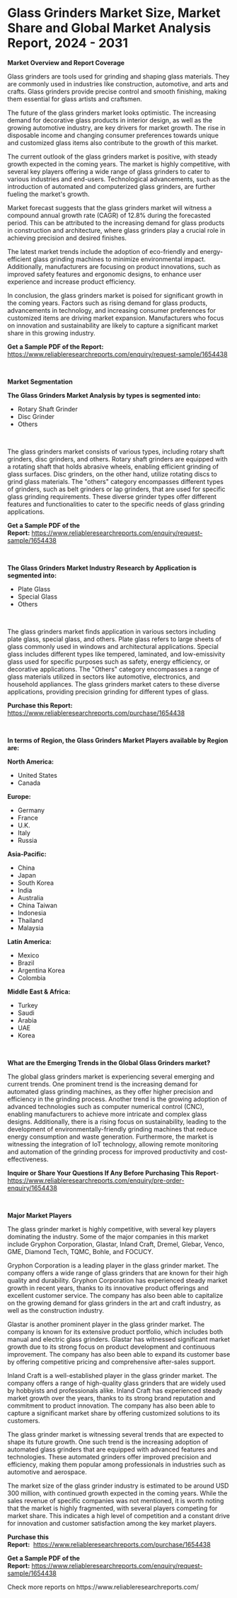 <p><h1>Glass Grinders Market Size, Market Share and Global Market Analysis Report, 2024 - 2031</h1></p><p><strong>Market Overview and Report Coverage</strong></p>
<p><p>Glass grinders are tools used for grinding and shaping glass materials. They are commonly used in industries like construction, automotive, and arts and crafts. Glass grinders provide precise control and smooth finishing, making them essential for glass artists and craftsmen.</p><p>The future of the glass grinders market looks optimistic. The increasing demand for decorative glass products in interior design, as well as the growing automotive industry, are key drivers for market growth. The rise in disposable income and changing consumer preferences towards unique and customized glass items also contribute to the growth of this market.</p><p>The current outlook of the glass grinders market is positive, with steady growth expected in the coming years. The market is highly competitive, with several key players offering a wide range of glass grinders to cater to various industries and end-users. Technological advancements, such as the introduction of automated and computerized glass grinders, are further fueling the market's growth.</p><p>Market forecast suggests that the glass grinders market will witness a compound annual growth rate (CAGR) of 12.8% during the forecasted period. This can be attributed to the increasing demand for glass products in construction and architecture, where glass grinders play a crucial role in achieving precision and desired finishes.</p><p>The latest market trends include the adoption of eco-friendly and energy-efficient glass grinding machines to minimize environmental impact. Additionally, manufacturers are focusing on product innovations, such as improved safety features and ergonomic designs, to enhance user experience and increase product efficiency.</p><p>In conclusion, the glass grinders market is poised for significant growth in the coming years. Factors such as rising demand for glass products, advancements in technology, and increasing consumer preferences for customized items are driving market expansion. Manufacturers who focus on innovation and sustainability are likely to capture a significant market share in this growing industry.</p></p>
<p><strong>Get a Sample PDF of the Report:</strong> <a href="https://www.reliableresearchreports.com/enquiry/request-sample/1654438">https://www.reliableresearchreports.com/enquiry/request-sample/1654438</a></p>
<p>&nbsp;</p>
<p><strong>Market Segmentation</strong></p>
<p><strong>The Glass Grinders Market Analysis by types is segmented into:</strong></p>
<p><ul><li>Rotary Shaft Grinder</li><li>Disc Grinder</li><li>Others</li></ul></p>
<p>&nbsp;</p>
<p><p>The glass grinders market consists of various types, including rotary shaft grinders, disc grinders, and others. Rotary shaft grinders are equipped with a rotating shaft that holds abrasive wheels, enabling efficient grinding of glass surfaces. Disc grinders, on the other hand, utilize rotating discs to grind glass materials. The "others" category encompasses different types of grinders, such as belt grinders or lap grinders, that are used for specific glass grinding requirements. These diverse grinder types offer different features and functionalities to cater to the specific needs of glass grinding applications.</p></p>
<p><strong>Get a Sample PDF of the Report:</strong>&nbsp;<a href="https://www.reliableresearchreports.com/enquiry/request-sample/1654438">https://www.reliableresearchreports.com/enquiry/request-sample/1654438</a></p>
<p>&nbsp;</p>
<p><strong>The Glass Grinders Market Industry Research by Application is segmented into:</strong></p>
<p><ul><li>Plate Glass</li><li>Special Glass</li><li>Others</li></ul></p>
<p>&nbsp;</p>
<p><p>The glass grinders market finds application in various sectors including plate glass, special glass, and others. Plate glass refers to large sheets of glass commonly used in windows and architectural applications. Special glass includes different types like tempered, laminated, and low-emissivity glass used for specific purposes such as safety, energy efficiency, or decorative applications. The "Others" category encompasses a range of glass materials utilized in sectors like automotive, electronics, and household appliances. The glass grinders market caters to these diverse applications, providing precision grinding for different types of glass.</p></p>
<p><strong>Purchase this Report:</strong>&nbsp; <a href="https://www.reliableresearchreports.com/purchase/1654438">https://www.reliableresearchreports.com/purchase/1654438</a></p>
<p>&nbsp;</p>
<p><strong>In terms of Region, the Glass Grinders Market Players available by Region are:</strong></p>
<p>
    <p> <strong> North America: </strong>
        <ul>
            <li>United States</li>
            <li>Canada</li>
        </ul>
        </p> 
    <p> <strong> Europe: </strong>
        <ul>
            <li>Germany</li>
            <li>France</li>
            <li>U.K.</li>
            <li>Italy</li>
            <li>Russia</li>
        </ul>
        </p> 
    <p> <strong> Asia-Pacific: </strong>
        <ul>
            <li>China</li>
            <li>Japan</li>
            <li>South Korea</li>
            <li>India</li>
            <li>Australia</li>
            <li>China Taiwan</li>
            <li>Indonesia</li>
            <li>Thailand</li>
            <li>Malaysia</li>
        </ul>
        </p> 
    <p> <strong> Latin America: </strong>
        <ul>
            <li>Mexico</li>
            <li>Brazil</li>
            <li>Argentina Korea</li>
            <li>Colombia</li>
        </ul>
        </p> 
    <p> <strong> Middle East & Africa: </strong>
        <ul>
            <li>Turkey</li>
            <li>Saudi</li>
            <li>Arabia</li>
            <li>UAE</li>
            <li>Korea</li>
        </ul>
    </p>
    </p>
<p>&nbsp;</p>
<p><strong>What are the Emerging Trends in the Global Glass Grinders market?</strong></p>
<p><p>The global glass grinders market is experiencing several emerging and current trends. One prominent trend is the increasing demand for automated glass grinding machines, as they offer higher precision and efficiency in the grinding process. Another trend is the growing adoption of advanced technologies such as computer numerical control (CNC), enabling manufacturers to achieve more intricate and complex glass designs. Additionally, there is a rising focus on sustainability, leading to the development of environmentally-friendly grinding machines that reduce energy consumption and waste generation. Furthermore, the market is witnessing the integration of IoT technology, allowing remote monitoring and automation of the grinding process for improved productivity and cost-effectiveness.</p></p>
<p><strong>Inquire or Share Your Questions If Any Before Purchasing This Report</strong>- <a href="https://www.reliableresearchreports.com/enquiry/pre-order-enquiry/1654438">https://www.reliableresearchreports.com/enquiry/pre-order-enquiry/1654438</a></p>
<p>&nbsp;</p>
<p><strong>Major Market Players</strong></p>
<p><p>The glass grinder market is highly competitive, with several key players dominating the industry. Some of the major companies in this market include Gryphon Corporation, Glastar, Inland Craft, Dremel, Glebar, Venco, GME, Diamond Tech, TQMC, Bohle, and FOCUCY. </p><p>Gryphon Corporation is a leading player in the glass grinder market. The company offers a wide range of glass grinders that are known for their high quality and durability. Gryphon Corporation has experienced steady market growth in recent years, thanks to its innovative product offerings and excellent customer service. The company has also been able to capitalize on the growing demand for glass grinders in the art and craft industry, as well as the construction industry.</p><p>Glastar is another prominent player in the glass grinder market. The company is known for its extensive product portfolio, which includes both manual and electric glass grinders. Glastar has witnessed significant market growth due to its strong focus on product development and continuous improvement. The company has also been able to expand its customer base by offering competitive pricing and comprehensive after-sales support.</p><p>Inland Craft is a well-established player in the glass grinder market. The company offers a range of high-quality glass grinders that are widely used by hobbyists and professionals alike. Inland Craft has experienced steady market growth over the years, thanks to its strong brand reputation and commitment to product innovation. The company has also been able to capture a significant market share by offering customized solutions to its customers.</p><p>The glass grinder market is witnessing several trends that are expected to shape its future growth. One such trend is the increasing adoption of automated glass grinders that are equipped with advanced features and technologies. These automated grinders offer improved precision and efficiency, making them popular among professionals in industries such as automotive and aerospace.</p><p>The market size of the glass grinder industry is estimated to be around USD 300 million, with continued growth expected in the coming years. While the sales revenue of specific companies was not mentioned, it is worth noting that the market is highly fragmented, with several players competing for market share. This indicates a high level of competition and a constant drive for innovation and customer satisfaction among the key market players.</p></p>
<p><strong>Purchase this Report:</strong>&nbsp;&nbsp;<a href="https://www.reliableresearchreports.com/purchase/1654438">https://www.reliableresearchreports.com/purchase/1654438</a></p>
<p></p>
<p><strong>Get a Sample PDF of the Report:</strong>&nbsp;<a href="https://www.reliableresearchreports.com/enquiry/request-sample/1654438">https://www.reliableresearchreports.com/enquiry/request-sample/1654438</a></p>
<p>Check more reports on https://www.reliableresearchreports.com/</p>